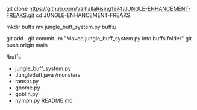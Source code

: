 git clone https://github.com/ValhallaRising1974/JUNGLE-ENHANCEMENT-FREAKS.git
cd JUNGLE-ENHANCEMENT-FREAKS

mkdir buffs
mv jungle_buff_system.py buffs/

git add .
git commit -m "Moved jungle_buff_system.py into buffs folder"
git push origin main

/buffs
  - jungle_buff_system.py
  - JungleBuff.java
/monsters
  - ransor.py
  - gnome.py
  - goblin.py
  - nymph.py
README.md

